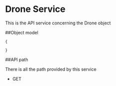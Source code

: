 # Drone Service
This is the API service concerning the Drone object

##Object model
```
{

}
```

##API path

There is all the path provided by this service
- GET
